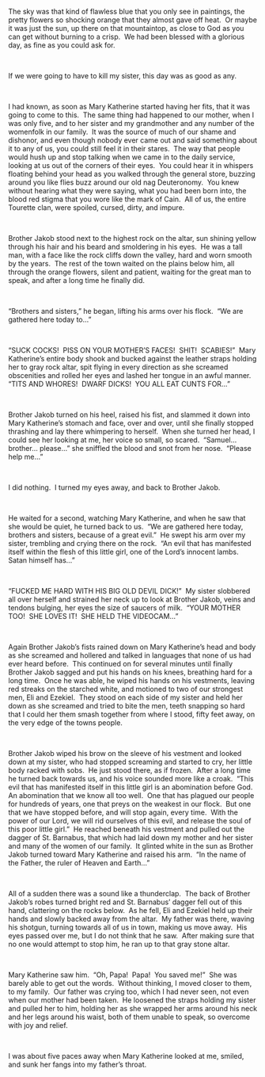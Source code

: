 The sky was that kind of flawless blue that you only see in paintings, the pretty flowers so shocking orange that they almost gave off heat.  Or maybe it was just the sun, up there on that mountaintop, as close to God as you can get without burning to a crisp.  We had been blessed with a glorious day, as fine as you could ask for.

 

If we were going to have to kill my sister, this day was as good as any.

 

I had known, as soon as Mary Katherine started having her fits, that it was going to come to this.  The same thing had happened to our mother, when I was only five, and to her sister and my grandmother and any number of the womenfolk in our family.  It was the source of much of our shame and dishonor, and even though nobody ever came out and said something about it to any of us, you could still feel it in their stares.  The way that people would hush up and stop talking when we came in to the daily service, looking at us out of the corners of their eyes.  You could hear it in whispers floating behind your head as you walked through the general store, buzzing around you like flies buzz around our old nag Deuteronomy.  You knew without hearing what they were saying, what you had been born into, the blood red stigma that you wore like the mark of Cain.  All of us, the entire Tourette clan, were spoiled, cursed, dirty, and impure.

 

Brother Jakob stood next to the highest rock on the altar, sun shining yellow through his hair and his beard and smoldering in his eyes.  He was a tall man, with a face like the rock cliffs down the valley, hard and worn smooth by the years.  The rest of the town waited on the plains below him, all through the orange flowers, silent and patient, waiting for the great man to speak, and after a long time he finally did.

 

“Brothers and sisters,” he began, lifting his arms over his flock.  “We are gathered here today to…”

 

“SUCK COCKS!  PISS ON YOUR MOTHER’S FACES!  SHIT!  SCABIES!”  Mary Katherine’s entire body shook and bucked against the leather straps holding her to gray rock altar, spit flying in every direction as she screamed obscenities and rolled her eyes and lashed her tongue in an awful manner.  “TITS AND WHORES!  DWARF DICKS!  YOU ALL EAT CUNTS FOR…”

 

Brother Jakob turned on his heel, raised his fist, and slammed it down into Mary Katherine’s stomach and face, over and over, until she finally stopped thrashing and lay there whimpering to herself.  When she turned her head, I could see her looking at me, her voice so small, so scared.  “Samuel…brother… please…” she sniffled the blood and snot from her nose.  “Please help me…”

 

I did nothing.  I turned my eyes away, and back to Brother Jakob.

 

He waited for a second, watching Mary Katherine, and when he saw that she would be quiet, he turned back to us.  “We are gathered here today, brothers and sisters, because of a great evil.”  He swept his arm over my sister, trembling and crying there on the rock.  “An evil that has manifested itself within the flesh of this little girl, one of the Lord’s innocent lambs.  Satan himself has…”

 

“FUCKED ME HARD WITH HIS BIG OLD DEVIL DICK!”  My sister slobbered all over herself and strained her neck up to look at Brother Jakob, veins and tendons bulging, her eyes the size of saucers of milk.  “YOUR MOTHER TOO!  SHE LOVES IT!  SHE HELD THE VIDEOCAM…”

 

Again Brother Jakob’s fists rained down on Mary Katherine’s head and body as she screamed and hollered and talked in languages that none of us had ever heard before.  This continued on for several minutes until finally Brother Jakob sagged and put his hands on his knees, breathing hard for a long time.  Once he was able, he wiped his hands on his vestments, leaving red streaks on the starched white, and motioned to two of our strongest men, Eli and Ezekiel.  They stood on each side of my sister and held her down as she screamed and tried to bite the men, teeth snapping so hard that I could her them smash together from where I stood, fifty feet away, on the very edge of the towns people. 

 

Brother Jakob wiped his brow on the sleeve of his vestment and looked down at my sister, who had stopped screaming and started to cry, her little body racked with sobs.  He just stood there, as if frozen.  After a long time he turned back towards us, and his voice sounded more like a croak.  “This evil that has manifested itself in this little girl is an abomination before God.  An abomination that we know all too well.  One that has plagued our people for hundreds of years, one that preys on the weakest in our flock.  But one that we have stopped before, and will stop again, every time.  With the power of our Lord, we will rid ourselves of this evil, and release the soul of this poor little girl.”  He reached beneath his vestment and pulled out the dagger of St. Barnabus, that which had laid down my mother and her sister and many of the women of our family.  It glinted white in the sun as Brother Jakob turned toward Mary Katherine and raised his arm.  “In the name of the Father, the ruler of Heaven and Earth…”

 

All of a sudden there was a sound like a thunderclap.  The back of Brother Jakob’s robes turned bright red and St. Barnabus’ dagger fell out of this hand, clattering on the rocks below.  As he fell, Eli and Ezekiel held up their hands and slowly backed away from the altar.  My father was there, waving his shotgun, turning towards all of us in town, making us move away.  His eyes passed over me, but I do not think that he saw.  After making sure that no one would attempt to stop him, he ran up to that gray stone altar.

 

Mary Katherine saw him.  “Oh, Papa!  Papa!  You saved me!”  She was barely able to get out the words.  Without thinking, I moved closer to them, to my family.  Our father was crying too, which I had never seen, not even when our mother had been taken.  He loosened the straps holding my sister and pulled her to him, holding her as she wrapped her arms around his neck and her legs around his waist, both of them unable to speak, so overcome with joy and relief.

 

I was about five paces away when Mary Katherine looked at me, smiled, and sunk her fangs into my father’s throat.